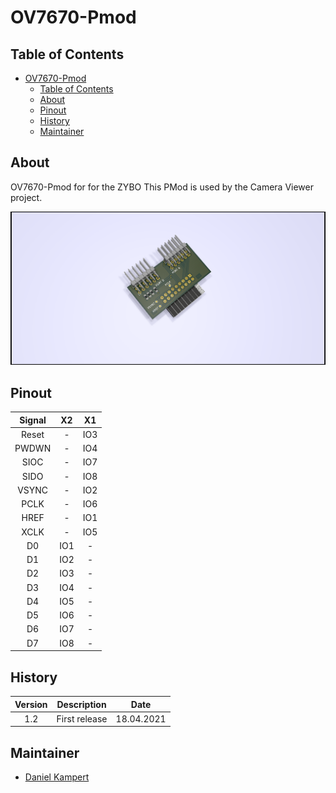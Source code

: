 # OV7670-Pmod

## Table of Contents

- [OV7670-Pmod](#ov7670-pmod)
  - [Table of Contents](#table-of-contents)
  - [About](#about)
  - [Pinout](#pinout)
  - [History](#history)
  - [Maintainer](#maintainer)

## About

OV7670-Pmod for for the ZYBO This PMod is used by the Camera Viewer project.

![Overview](docs/images/OV7670_Pmod.png)

## Pinout

| **Signal**  | **X2**   | **X1**   |
|:-----------:|:--------:|:--------:|
| Reset       | -        | IO3      |
| PWDWN       | -        | IO4      |
| SIOC        | -        | IO7      |
| SIDO        | -        | IO8      |
| VSYNC       | -        | IO2      |
| PCLK        | -        | IO6      |
| HREF        | -        | IO1      |
| XCLK        | -        | IO5      |
| D0          | IO1      | -        |
| D1          | IO2      | -        |
| D2          | IO3      | -        |
| D3          | IO4      | -        |
| D4          | IO5      | -        |
| D5          | IO6      | -        |
| D6          | IO7      | -        |
| D7          | IO8      | -        |

## History

| **Version**  | **Description**                            | **Date**   |
|:------------:|:------------------------------------------:|:----------:|
| 1.2          | First release                     			| 18.04.2021 |

## Maintainer

- [Daniel Kampert](mailto:DanielKampert@kampis-elektroecke.de)
